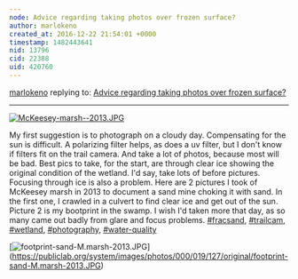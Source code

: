 ```yaml
---
node: Advice regarding taking photos over frozen surface?
author: marlokeno
created_at: 2016-12-22 21:54:01 +0000
timestamp: 1482443641
nid: 13796
cid: 22388
uid: 420760
---
```




[marlokeno](../profile/marlokeno) replying to: [Advice regarding taking photos over frozen surface?](../notes/stevie/12-19-2016/advice-regarding-taking-photos-over-frozen-surface)

----
[![McKeesey-marsh--2013.JPG](https://publiclab.org/system/images/photos/000/019/126/large/McKeesey-marsh--2013.JPG)](https://publiclab.org/system/images/photos/000/019/126/original/McKeesey-marsh--2013.JPG)

My first suggestion is to photograph on a cloudy day. Compensating for the sun is difficult. A polarizing filter helps, as does a uv filter, but I don't know if filters fit on the trail camera. And take a lot of photos, because most will be bad.
Best pics to take, for the start, are through clear ice showing the original condition of the wetland. I'd say, take lots of before pictures. Focusing through ice is also a problem.
Here are 2 pictures I took of McKeesey marsh in 2013 to document a sand mine choking it with sand. In the first one, I crawled in a culvert to find clear ice and get out of the sun.
Picture 2 is my bootprint in the swamp. I wish I'd taken more that day, as so many came out badly from glare and focus problems.
[#fracsand](/tag/fracsand), [#trailcam](/tag/trailcam), [#wetland](/tag/wetland), [#photography](/tag/photography), [#water-quality](/tag/water-quality)


[![footprint-sand-M.marsh-2013.JPG](https://publiclab.org/system/images/photos/000/019/127/large/footprint-sand-M.marsh-2013.JPG)]
(https://publiclab.org/system/images/photos/000/019/127/original/footprint-sand-M.marsh-2013.JPG)

